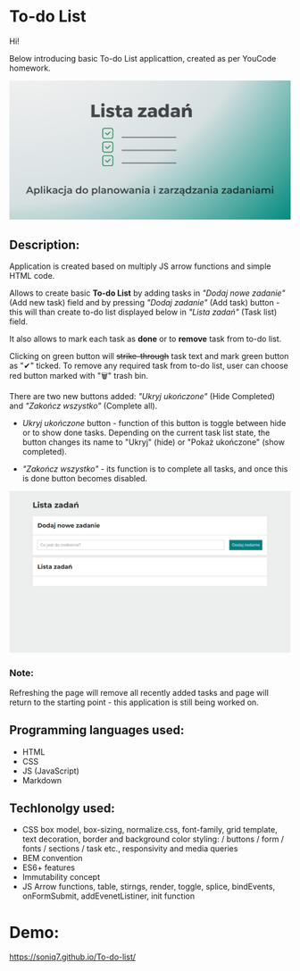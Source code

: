 # To-do List

Hi!

Below introducing basic To-do List applicattion, created as per YouCode homework.

![OG Image](https://raw.githubusercontent.com/Soniq7/To-do-list/main/images/og-image.jpg)

## Description:

Application is created based on multiply JS arrow functions and simple HTML code.

Allows to create basic **To-do List** by adding tasks in *"Dodaj nowe zadanie"* (Add new task) field and by pressing *"Dodaj zadanie"* (Add task) button - this will than create to-do list displayed below in *"Lista zadań"* (Task list) field.

It also allows to mark each task as **done** or to **remove** task from to-do list. 

Clicking on green button will ~~strike-through~~ task text and mark green button as "✔" ticked. To remove any required task from to-do list, user can choose red button marked with "🗑" trash bin.

There are two new buttons added: *"Ukryj ukończone"* (Hide Completed) and *"Zakończ wszystko"* (Complete all).  

- *Ukryj ukończone* button - function of this button is toggle between hide or to show done tasks. Depending on the current task list state, the button changes its name to "Ukryj" (hide) or "Pokaż ukończone" (show completed).

- *"Zakończ wszystko"* - its function is to complete all tasks, and once this is done button becomes disabled.

![Presentation](https://github.com/Soniq7/To-do-list/blob/main/images/presentation2.gif?raw=true)

### **Note:** 
Refreshing the page will remove all recently added tasks and page will return to the starting point - this application is still being worked on.

## Programming languages used:

- HTML
- CSS
- JS (JavaScript)
- Markdown

## Techlonolgy used:

- CSS box model, box-sizing, normalize.css, font-family, grid template, text decoration, border and background color styling: / buttons / form / fonts / sections / task etc., responsivity and media queries
- BEM convention
- ES6+ features
- Immutability concept
- JS Arrow functions, table, stirngs, render, toggle, splice, bindEvents, onFormSubmit, addEvenetListiner, init function

# Demo:
https://soniq7.github.io/To-do-list/